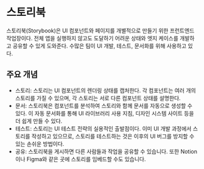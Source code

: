 # 스토리북

스토리북(Storybook)은 UI 컴포넌트와 페이지를 개별적으로 만들기 위한 프런트엔드 작업장이다. 전체 앱을 실행하지 않고도 도달하기 어려운 상태와 엣지 케이스를 개발하고 공유할 수 있게 도와준다. 수많은 팀이 UI 개발, 테스트, 문서화를 위해 사용하고 있다.

## 주요 개념

- 스토리: 스토리는 UI 컴포넌트의 렌더링 상태를 캡처한다. 각 컴포넌트는 여러 개의 스토리를 가질 수 있으며, 각 스토리는 서로 다른 컴포넌트 상태를 설명한다.
- 문서: 스토리북은 컴포넌트를 분석하여 스토리와 함께 문서를 자동으로 생성할 수 있다. 이 자동 문서화를 통해 UI 라이브러리 사용 지침, 디자인 시스템 사이트 등을 더 쉽게 만들 수 있다.
- 테스트: 스토리는 UI 테스트 전략의 실용적인 출발점이다. 이미 UI 개발 과정에서 스토리를 작성하고 있으므로, 스토리를 테스트하는 것은 이후의 UI 버그를 방지할 수 있는 손쉬운 방법이다.
- 공유: 스토리북을 게시하면 다른 사람들과 작업을 공유할 수 있습니다. 또한 Notion이나 Figma와 같은 곳에 스토리를 임베드할 수도 있습니다.